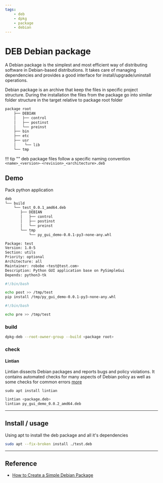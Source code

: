 ```yaml
---
tags:
    - deb
    - dpkg
    - package
    - debian
---
```


# DEB Debian package

A Debian package is the simplest and most efficient way of distributing software in Debian-based distributions. It takes care of managing dependencies and provides a good interface for install/upgrade/uninstall operations.

Debian package is an archive that keep the files in specific project structure. 
During the installation the files from the package go into similar folder structure in the target relative to package root folder

```bash
package root
    ├── DEBIAN
    │   ├── control
    │   ├── postinst
    │   └── preinst
    ├── bin
    ├── etc
    ├── usr
    │    └── lib
    └── tmp
```

!!! tip ""
    deb package files follow a specific naming convention
    ```
    <name>_<version>-<revision>_<architecture>.deb
    ```
     
## Demo
Pack python application

```bash
deb
└── build
    └── test_0.0.1_amd64.deb
       ├── DEBIAN
       │   ├── control
       │   ├── postinst
       │   └── preinst
       └── tmp
           └── py_gui_demo-0.0.1-py3-none-any.whl
```

```bash title="DEBIAN/control"
Package: test
Version: 1.0-5
Section: utils
Priority: optional
Architecture: all
Maintainer: robobe <test@test.com>
Description: Python GUI application base on PySimpleGui
Depends: python3-tk
```

```sh title="DEBIAN/postinst"
#!/bin/bash

echo post >> /tmp/test
pip install /tmp/py_gui_demo-0.0.1-py3-none-any.whl
```

```sh title="DEBIAN/preinst"
#!/bin/bash

echo pre >> /tmp/test
```

### build

```bash
dpkg-deb --root-owner-group --build <package root>
```

### check
#### Lintian
Lintian dissects Debian packages and reports bugs and policy violations. It contains automated checks for many aspects of Debian policy as well as some checks for common errors [more](https://manpages.debian.org/stretch/lintian/lintian.1.en.html)

```
sudo apt install lintian
```

```bash
lintian <package.deb>
lintian py_gui_demo_0.0.2_amd64.deb 
```

---

## Install / usage
Using apt to install the deb package and all it's dependencies


```bash title="apt install"
sudo apt --fix-broken install ./test.deb
```

---

## Reference
- [How to Create a Simple Debian Package](https://www.baeldung.com/linux/create-debian-package)
